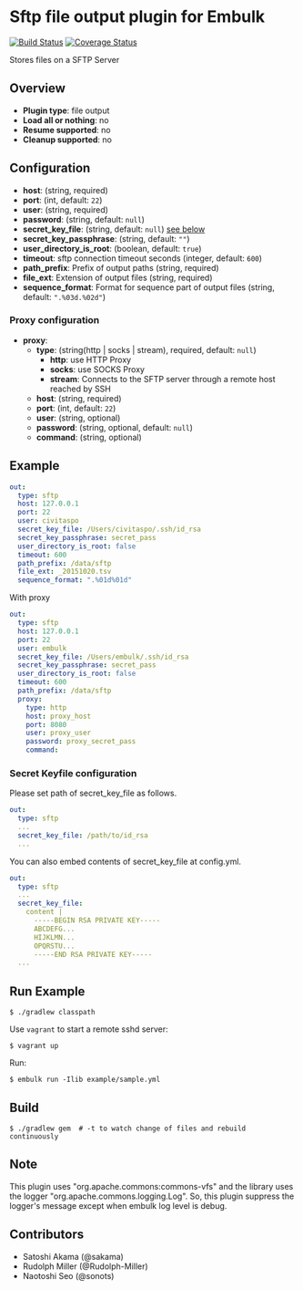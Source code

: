 # Sftp file output plugin for Embulk
[![Build Status](https://travis-ci.org/civitaspo/embulk-output-sftp.svg)](https://travis-ci.org/civitaspo/embulk-output-sftp)
[![Coverage Status](https://coveralls.io/repos/civitaspo/embulk-output-sftp/badge.svg?branch=master&service=github)](https://coveralls.io/github/civitaspo/embulk-output-sftp?branch=master)

Stores files on a SFTP Server

## Overview

* **Plugin type**: file output
* **Load all or nothing**: no
* **Resume supported**: no
* **Cleanup supported**: no

## Configuration

- **host**: (string, required)
- **port**: (int, default: `22`)
- **user**: (string, required)
- **password**: (string, default: `null`)
- **secret_key_file**: (string, default: `null`) [see below](#secret-keyfile-configuration)
- **secret_key_passphrase**: (string, default: `""`)
- **user_directory_is_root**: (boolean, default: `true`)
- **timeout**: sftp connection timeout seconds (integer, default: `600`)
- **path_prefix**: Prefix of output paths (string, required)
- **file_ext**: Extension of output files (string, required)
- **sequence_format**: Format for sequence part of output files (string, default: `".%03d.%02d"`)

### Proxy configuration

- **proxy**:
    - **type**: (string(http | socks | stream), required, default: `null`)
        - **http**: use HTTP Proxy
        - **socks**: use SOCKS Proxy
        - **stream**: Connects to the SFTP server through a remote host reached by SSH
    - **host**: (string, required)
    - **port**: (int, default: `22`)
    - **user**: (string, optional)
    - **password**: (string, optional, default: `null`)
    - **command**: (string, optional)
    
## Example

```yaml
out:
  type: sftp
  host: 127.0.0.1
  port: 22
  user: civitaspo
  secret_key_file: /Users/civitaspo/.ssh/id_rsa
  secret_key_passphrase: secret_pass
  user_directory_is_root: false
  timeout: 600
  path_prefix: /data/sftp
  file_ext: _20151020.tsv
  sequence_format: ".%01d%01d"
```

With proxy
```yaml
out:
  type: sftp
  host: 127.0.0.1
  port: 22
  user: embulk
  secret_key_file: /Users/embulk/.ssh/id_rsa
  secret_key_passphrase: secret_pass
  user_directory_is_root: false
  timeout: 600
  path_prefix: /data/sftp
  proxy:
    type: http
    host: proxy_host
    port: 8080
    user: proxy_user
    password: proxy_secret_pass
    command:
```

### Secret Keyfile configuration

Please set path of secret_key_file as follows.
```yaml
out:
  type: sftp
  ...
  secret_key_file: /path/to/id_rsa
  ...
```

You can also embed contents of secret_key_file at config.yml.
```yaml
out:
  type: sftp
  ...
  secret_key_file:
    content |
      -----BEGIN RSA PRIVATE KEY-----
      ABCDEFG...
      HIJKLMN...
      OPQRSTU...
      -----END RSA PRIVATE KEY-----
  ...
```

## Run Example

```
$ ./gradlew classpath
```

Use `vagrant` to start a remote sshd server:

```
$ vagrant up
```

Run:


```
$ embulk run -Ilib example/sample.yml
```

## Build

```
$ ./gradlew gem  # -t to watch change of files and rebuild continuously
```

## Note

This plugin uses "org.apache.commons:commons-vfs" and the library uses the logger "org.apache.commons.logging.Log". So, this plugin suppress the logger's message except when embulk log level is debug.

## Contributors
- Satoshi Akama (@sakama)
- Rudolph Miller (@Rudolph-Miller)
- Naotoshi Seo (@sonots)
